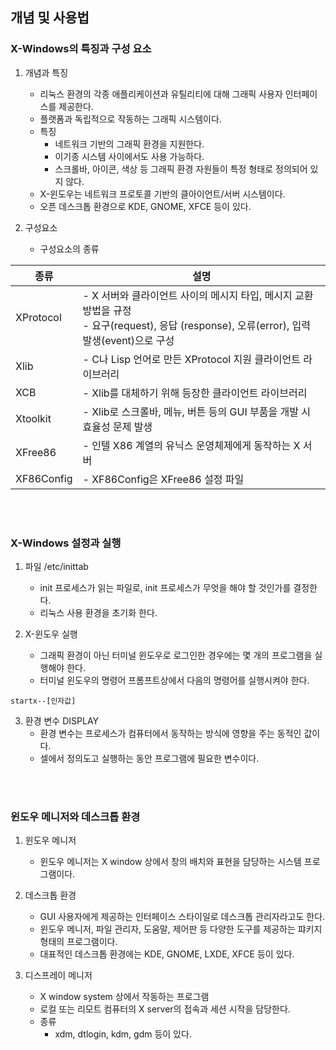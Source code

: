 ## 개념 및 사용법
### X-Windows의 특징과 구성 요소
1. 개념과 특징
    - 리눅스 환경의 각종 애플리케이션과 유틸리티에 대해 그래픽 사용자 인터페이스를 제공한다.
    - 플랫폼과 독립적으로 작동하는 그래픽 시스템이다.
    - 특징
        - 네트워크 기반의 그래픽 환경을 지원한다.
        - 이기종 시스템 사이에서도 사용 가능하다.
        - 스크롤바, 아이콘, 색상 등 그래픽 환경 자원들이 특정 형태로 정의되어 있지 않다.
    - X-윈도우는 네트워크 프로토콜 기반의 클아이언트/서버 시스템이다.
    - 오픈 데스크톱 환경으로 KDE, GNOME, XFCE 등이 있다.

2. 구성요소
    - 구성요소의 종류

|종류|설명|
|---|---|
|XProtocol|- X 서버와 클라이언트 사이의 메시지 타입, 메시지 교환 방법을 규정 <br> - 요구(request), 응답 (response), 오류(error), 입력 발생(event)으로 구성|
|Xlib|- C나 Lisp 언어로 만든 XProtocol 지원 클라이언트 라이브러리|
|XCB|- Xlib를 대체하기 위해 등장한 클라이언트 라이브러리|
|Xtoolkit|- Xlib로 스크롤바, 메뉴, 버튼 등의 GUI 부품을 개발 시 효율성 문제 발생|
|XFree86|- 인텔 X86 계열의 유닉스 운영체제에게 동작하는 X 서버|
|XF86Config|- XF86Config은 XFree86 설정 파일|

<br><br>

### X-Windows 설정과 실행
1. 파일 /etc/inittab
    - init 프로세스가 읽는 파일로, init 프로세스가 무엇을 해야 할 것인가를 결정한다.
    - 리눅스 사용 환경을 초기화 한다.

2. X-윈도우 실행
    - 그래픽 환경이 아닌 터미널 윈도우로 로그인한 경우에는 몇 개의 프로그램을 실행해야 한다.
    - 터미널 윈도우의 명령어 프롬프트상에서 다음의 명령어를 실행시켜야 한다.
```
startx--[인자값]
```
3. 환경 변수 DISPLAY
    - 환경 변수는 프로세스가 컴퓨터에서 동작하는 방식에 영향을 주는 동적인 값이다.
    - 셀에서 정의도고 실행하는 동안 프로그램에 필요한 변수이다.


<br><br>

### 윈도우 메니저와 데스크톱 환경
1. 윈도우 메니저
    - 윈도우 메니저는 X window 상에서 창의 배치와 표현을 담당하는 시스템 프로그램이다.
2. 데스크톱 환경
    - GUI 사용자에게 제공하는 인터페이스 스타이일로 데스크톱 관리자라고도 한다.
    - 윈도우 메니저, 파일 관리자, 도움말, 제어판 등 다양한 도구를 제공하는 퍄키지 형태의 프로그램이다.
    - 대표적인 데스크톱 환경에는 KDE, GNOME, LXDE, XFCE 등이 있다.

3. 디스프레이 메니저
    - X window system 상에서 작동하는 프로그램
    - 로컬 또는 리모트 컴퓨터의 X server의 접속과 세션 시작을 담당한다.
    - 종류
        - xdm, dtlogin, kdm, gdm 등이 있다.